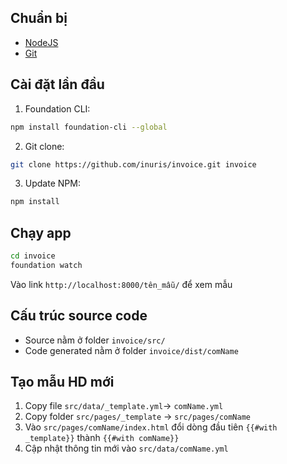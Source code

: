 ## Chuẩn bị

- [NodeJS](https://nodejs.org/en/)
- [Git](https://git-scm.com/)

## Cài đặt lần đầu

1. Foundation CLI:

```bash
npm install foundation-cli --global
```

2. Git clone:

```bash
git clone https://github.com/inuris/invoice.git invoice
```

3. Update NPM:

```bash
npm install
```

## Chạy app

```bash
cd invoice
foundation watch
```

Vào link `http://localhost:8000/tên_mẫu/` để xem mẫu

## Cấu trúc source code

- Source nằm ở folder `invoice/src/`
- Code generated nằm ở folder `invoice/dist/comName`

## Tạo mẫu HD mới

1. Copy file `src/data/_template.yml`-> `comName.yml`
2. Copy folder `src/pages/_template` -> `src/pages/comName`
3. Vào `src/pages/comName/index.html` đổi dòng đầu tiên `{{#with _template}}` thành `{{#with comName}}`
4. Cập nhật thông tin mới vào `src/data/comName.yml`


